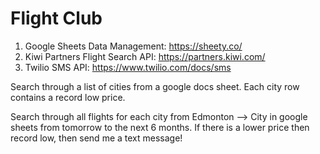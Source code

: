 # Flight Club

1. Google Sheets Data Management: https://sheety.co/
2. Kiwi Partners Flight Search API: https://partners.kiwi.com/
3. Twilio SMS API: https://www.twilio.com/docs/sms

Search through a list of cities from a google docs sheet. Each city row
contains a record low price. 

Search through all flights for each city from Edmonton --> City in google sheets
from tomorrow to the next 6 months. If there is a lower price then record low, 
then send me a text message!
